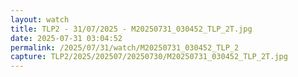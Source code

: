 ```yaml
---
layout: watch
title: TLP2 - 31/07/2025 - M20250731_030452_TLP_2T.jpg
date: 2025-07-31 03:04:52
permalink: /2025/07/31/watch/M20250731_030452_TLP_2
capture: TLP2/2025/202507/20250730/M20250731_030452_TLP_2T.jpg
---
```

